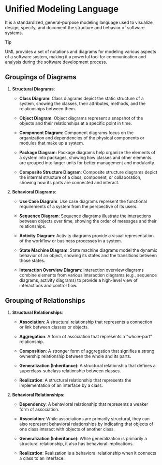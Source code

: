 # Unified Modeling Language

It is a standardized, general-purpose modeling language used to visualize, design, specify, and document the structure and behavior of software systems. 

> [!tip] 
> UML provides a set of notations and diagrams for modeling various aspects of a software system, making it a powerful tool for communication and analysis during the software development process.

## Groupings of Diagrams

1. **Structural Diagrams**:
    
    - **Class Diagram**: Class diagrams depict the static structure of a system, showing the classes, their attributes, methods, and the relationships between them. 
        
    - **Object Diagram**: Object diagrams represent a snapshot of the objects and their relationships at a specific point in time. 
        
    - **Component Diagram**: Component diagrams focus on the organization and dependencies of the physical components or modules that make up a system.
        
    - **Package Diagram**: Package diagrams help organize the elements of a system into packages, showing how classes and other elements are grouped into larger units for better management and modularity.
        
    - **Composite Structure Diagram**: Composite structure diagrams depict the internal structure of a class, component, or collaboration, showing how its parts are connected and interact.
2. **Behavioral Diagrams**:
    
    - **Use Case Diagram**: Use case diagrams represent the functional requirements of a system from the perspective of its users.
        
    - **Sequence Diagram**: Sequence diagrams illustrate the interactions between objects over time, showing the order of messages and their relationships.
        
    - **Activity Diagram**: Activity diagrams provide a visual representation of the workflow or business processes in a system.
        
    - **State Machine Diagram**: State machine diagrams model the dynamic behavior of an object, showing its states and the transitions between those states.
        
    - **Interaction Overview Diagram**: Interaction overview diagrams combine elements from various interaction diagrams (e.g., sequence diagrams, activity diagrams) to provide a high-level view of interactions and control flow.

## Grouping of Relationships

1. **Structural Relationships**:
    
    - **Association**: A structural relationship that represents a connection or link between classes or objects. 
        
    - **Aggregation**: A form of association that represents a "whole-part" relationship.
        
    - **Composition**: A stronger form of aggregation that signifies a strong ownership relationship between the whole and its parts. 
        
    - **Generalization (Inheritance)**: A structural relationship that defines a superclass-subclass relationship between classes. 
        
    - **Realization**: A structural relationship that represents the implementation of an interface by a class.
        
2. **Behavioral Relationships**:
    
    - **Dependency**: A behavioral relationship that represents a weaker form of association. 
        
    - **Association**: While associations are primarily structural, they can also represent behavioral relationships by indicating that objects of one class interact with objects of another class.
        
    - **Generalization (Inheritance)**: While generalization is primarily a structural relationship, it also has behavioral implications. 
        
    - **Realization**: Realization is a behavioral relationship when it connects a class to an interface. 